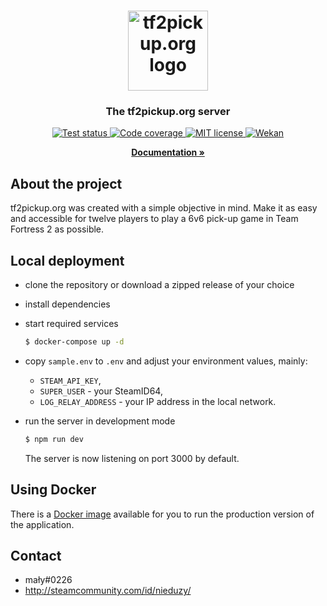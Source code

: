 <h1 align="center">
  <a href="https://tf2pickup.pl">
    <img src="https://tf2pickup.pl/assets/favicon.png" alt="tf2pickup.org logo" width="128" height="128">
  </a>
</h1>

<h3 align="center">The tf2pickup.org server</h3>

<p align="center">
  <a href="https://github.com/tf2pickup-org/server/actions?query=workflow%3Atest">
    <img src="https://github.com/tf2pickup-org/server/workflows/test/badge.svg" alt="Test status">
  </a>

  <a href="https://codecov.io/gh/tf2pickup-org/server">
    <img src="https://codecov.io/gh/tf2pickup-org/server/branch/master/graph/badge.svg" alt="Code coverage">
  </a>

  <a href="https://opensource.org/licenses/MIT">
    <img src="https://img.shields.io/badge/License-MIT-yellow.svg" alt="MIT license">
  </a>

  <a href="https://w.supra.tf/b/xYYTewYR5RcvfHBZ8/tf2pickup-pl">
    <img src="https://img.shields.io/badge/project-wekan-%2300aecc.svg" alt="Wekan">
  </a>
</p>

<p align="center">
  <a href="https://docs.tf2pickup.org/"><strong>Documentation »</strong></a>
</p>

## About the project

tf2pickup.org was created with a simple objective in mind. Make it as easy and accessible for twelve players to play a 6v6 pick-up game in Team Fortress 2 as possible.


## Local deployment

* clone the repository or download a zipped release of your choice
* install dependencies
* start required services

    ```bash
    $ docker-compose up -d
    ```

* copy `sample.env` to `.env` and adjust your environment values, mainly:
  * `STEAM_API_KEY`,
  * `SUPER_USER` - your SteamID64,
  * `LOG_RELAY_ADDRESS` - your IP address in the local network.

* run the server in development mode

    ```bash
    $ npm run dev
    ```

  The server is now listening on port 3000 by default.


## Using Docker

There is a [Docker image](https://hub.docker.com/repository/docker/tf2pickuppl/server) available for you to run the production version of the application.


## Contact

* mały#0226
* <http://steamcommunity.com/id/nieduzy/>
